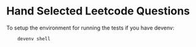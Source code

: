 # Hand Selected Leetcode Questions

To setup the environment for running the tests if you have devenv:

```bash
    devenv shell
```
